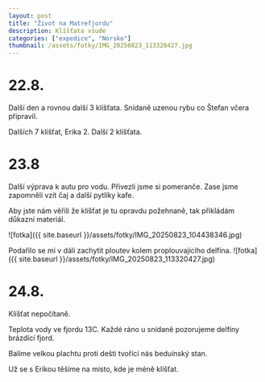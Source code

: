 ```yaml
---
layout: post
title: "Život na Matrefjordu"
description: Klíšťata všude
categories: ["expedice", "Norsko"]
thumbnail: /assets/fotky/IMG_20250823_113320427.jpg
---
```


# 22.8.

Další den a rovnou další 3 klíšťata.
Snídaně uzenou rybu co Štefan včera připravil.

Dalších 7 klíšťat,
Erika 2.
Další 2 klíšťata.

# 23.8

Další výprava k autu pro vodu.
Přivezli jsme si pomeranče. Zase jsme zapomněli vzít čaj a další pytlíky kafe.

Aby jste nám věřili že klíšťat je tu opravdu požehnaně, tak přikládám důkazní materiál.

![fotka]({{ site.baseurl }}/assets/fotky/IMG_20250823_104438346.jpg)

Podařilo se mi v dáli zachytit ploutev kolem proplouvajícího delfína. 
![fotka]({{ site.baseurl }}/assets/fotky/IMG_20250823_113320427.jpg)
# 24.8.

Klíšťat nepočítaně.

Teplota vody ve fjordu 13C.
Každé ráno u snídaně pozorujeme delfíny brázdící fjord.

Balíme velkou plachtu proti dešti tvořící nás beduínský stan.

Už se s Erikou těšíme na místo, kde je méně klíšťat. 